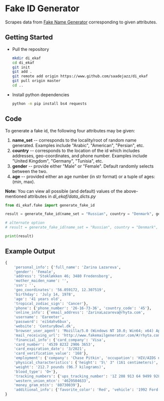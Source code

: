 # Fake ID Generator  
Scrapes data from [Fake Name Generator](https://www.fakenamegenerator.com) corresponding to given attributes.

## Getting Started  
* Pull the repository  
    ```bash
    mkdir di_ekaf
    cd di_ekaf
    git init
    git add .
    git remote add origin https://www.github.com/saadejazz/di_ekaf
    git pull origin master
    cd ..
    ```
* Install python dependencies  
    ```bash
    python -m pip install bs4 requests
    ```

## Code 
To generate a fake id, the following four attributes may be given:  
1. **name_set** -- corresponds to the locality/root of random name generated. Examples include "Arabic", "American", "Persian", etc.  
2. **country** -- corresponds to the location of the id which includes addresses, geo-coordinates, and phone number. Examples include "United Kingdom", "Germany", "Tunisia", etc.  
3. **gender** -- provide either "Male" or "Female". Default randomly selects between the two.  
4. **age** -- provided either an age number (in str format) or a tuple of ages: (min, max).  

**Note:** You can view all possible (and default) values of the above-mentioned attributes in *di_ekaf/data_dicts.py* 

```python
from di_ekaf.fake import generate_fake_id

result = generate_fake_id(name_set = "Russian", country = "Denmark", gender = "Female", age = "27")

# alternate option
# result = generate_fake_id(name_set = "Russian", country = "Denmark", gender = "", age = ("15", "27"))

print(result)

```

## Example Output  

```python
{
    'personal_info': {'full_name': 'Zarina Lazareva',
    'gender': 'Female',
    'address': 'Stokløkken 46; 3480 Fredensborg',
    'mother_maiden_name': '',
    'ssn': '',
    'geo_coordinates': '56.059172, 12.307519',
    'birthday': 'July 14, 1978',
    'age': '41 years old',
    'tropical_zodiac_sign': 'Cancer'},
    'phone': {'phone_number': '26-16-73-36', 'country_code': '45'},
    'online_info': {'email_address': 'ZarinaLazareva@rhyta.com',
    'username': 'Eareeter',
    'password': 'eiS4ahv6bux',
    'website': 'CenturyBowl.dk',
    'browser_user_agent': 'Mozilla/5.0 (Windows NT 10.0; Win64; x64) AppleWebKit/537.36 (KHTML, like Gecko) Chrome/71.0.3578.98 Safari/537.36 OPR/58.0.3135.132',
    'mail_receiving_url': 'http://www.fakemailgenerator.com/#/rhyta.com/zarinalazareva/'},
    'financial_info': {'card_company': 'Visa',
    'card_number': '4539 8232 2906 3653',
    'card_expiration_date': '3/2021',
    'card_verification_value': '168'},
    'employment': {'company': 'Chase Pitkin', 'occupation': 'HIV/AIDS nurse'},
    'physical_characteristics': {'height': '5\' 3" (161 centimeters)',
    'weight': '212.7 pounds (96.7 kilograms)',
    'blood_type': 'O+'},
    'tracking_numbers': {'ups_tracking_number': '1Z 208 913 64 9499 928 0',
    'western_union_mtcn': '4629504633',
    'money_gram_mtcn': '80730039'},
    'additional_info': {'favorite_color': 'Red', 'vehicle': '1992 Ford Mustang'}
}
```
